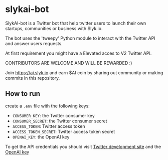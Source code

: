 # slykai-bot
SlykAI-bot is a Twitter bot that help twitter users to launch their own startups, communities or business with Slyk.io.

The bot uses the 'tweepy' Python module to interact with the Twitter API and answer users requests.

At first requirement you might have a Elevated acces to V2 Twitter API.


CONTRIBUTORS ARE WELCOME AND WILL BE REWARDED :)

Join https://ai.slyk.io and earn $AI coin by sharing out community or making commits in this repository.

## How to run
create a `.env` file with the following keys:

- `CONSUMER_KEY`: the Twitter consumer key
- `CONSUMER_SECRET`: the Twitter consumer secret
- `ACCESS_TOKEN`: Twitter access token
- `ACCESS_TOKEN_SECRET`: Twitter access token secret
- `OPENAI_KEY`: the OpenAI key

To get the API credentials you should visit [Twitter development site](https://developer.twitter.com/en/docs/twitter-api/getting-started/getting-access-to-the-twitter-api) and the [OpenAI key](https://beta.openai.com/account/api-keys)
